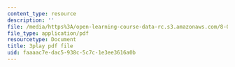 ```yaml
---
content_type: resource
description: ''
file: /media/https%3A/open-learning-course-data-rc.s3.amazonaws.com/8-01sc-classical-mechanics-fall-2016/faaaac7edac5938c5c7c1e3ee3616a0b_ol1COj0LACs.pdf
file_type: application/pdf
resourcetype: Document
title: 3play pdf file
uid: faaaac7e-dac5-938c-5c7c-1e3ee3616a0b
---
```

